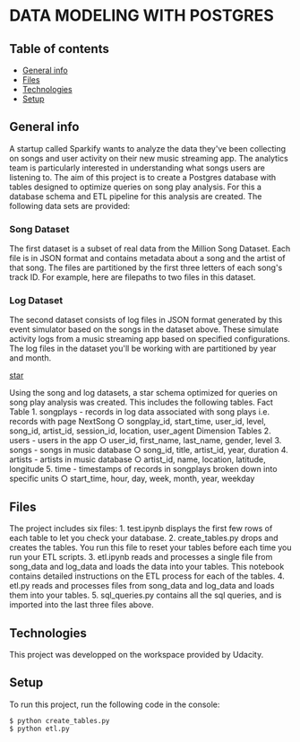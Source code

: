 # DATA MODELING WITH POSTGRES

## Table of contents
* [General info](#general-info)
* [Files](#files)
* [Technologies](#technologies)
* [Setup](#setup)


## General info
A startup called Sparkify wants to analyze the data they've been collecting on songs and user activity on their new music streaming app. The analytics team is particularly interested in understanding what songs users are listening to.
The aim of this project is to create a Postgres database with tables designed to optimize queries on song play analysis. For this a database schema and ETL pipeline for this analysis are created.
The following data sets are provided:

### Song Dataset
The first dataset is a subset of real data from the Million Song Dataset. Each file is in JSON format and contains metadata about a song and the artist of that song. The files are partitioned by the first three letters of each song's track ID. For example, here are filepaths to two files in this dataset.

### Log Dataset
The second dataset consists of log files in JSON format generated by this event simulator based on the songs in the dataset above. These simulate activity logs from a music streaming app based on specified configurations.
The log files in the dataset you'll be working with are partitioned by year and month.

[star](starschema.jpg)

Using the song and log datasets, a star schema optimized for queries on song play analysis was created. This includes the following tables.
Fact Table
	1. songplays - records in log data associated with song plays i.e. records with page NextSong
		○ songplay_id, start_time, user_id, level, song_id, artist_id, session_id, location, user_agent
Dimension Tables
	2. users - users in the app
		○ user_id, first_name, last_name, gender, level
	3. songs - songs in music database
		○ song_id, title, artist_id, year, duration
	4. artists - artists in music database
		○ artist_id, name, location, latitude, longitude
	5. time - timestamps of records in songplays broken down into specific units
		○ start_time, hour, day, week, month, year, weekday


## Files
The project includes six files:
	1. test.ipynb displays the first few rows of each table to let you check your database.
	2. create_tables.py drops and creates the tables. You run this file to reset your tables before each time you run your ETL scripts.
	3. etl.ipynb reads and processes a single file from song_data and log_data and loads the data into your tables. This notebook contains detailed instructions on the ETL process for each of the tables.
	4. etl.py reads and processes files from song_data and log_data and loads them into your tables.
	5. sql_queries.py contains all the sql queries, and is imported into the last three files above.


## Technologies
This project was developped on the workspace provided by Udacity.

## Setup
To run this project, run the following code in the console:

```
$ python create_tables.py
$ python etl.py
```



